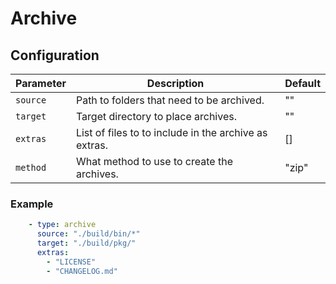 # Archive

## Configuration

Parameter | Description | Default
--- | --- | ---
`source` | Path to folders that need to be archived. | ""
`target` | Target directory to place archives. | ""
`extras` | List of files to to include in the archive as extras. | []
`method` | What method to use to create the archives. | "zip"

### Example

```yaml
    - type: archive
      source: "./build/bin/*"
      target: "./build/pkg/"
      extras:
        - "LICENSE"
        - "CHANGELOG.md"
```
